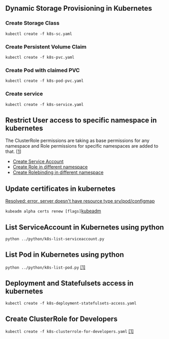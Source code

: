 ## Dynamic Storage Provisioning in Kubernetes

### Create Storage Class
```
kubectl create -f k8s-sc.yaml
```
  
### Create Persistent Volume Claim
```
kubectl create -f k8s-pvc.yaml
```

### Create Pod with claimed PVC
```
kubectl create -f k8s-pod-pvc.yaml
```

### Create service
```
kubectl create -f k8s-service.yaml
```

## Restrict User access to specific namespace in kubernetes
The ClusterRole permissions are taking as base permissions for any namespace and Role permissions for specific namespaces are added to that. [[1](https://stackoverflow.com/questions/55917702/restrict-user-to-access-only-one-service-in-a-namespace)]
+ [Create Service Account](https://github.com/hisrarul/history/blob/master/kubernetes/k8s-sa-role-rolebinding.yaml#L2-L7)
+ [Create Role in different namespace](https://github.com/hisrarul/history/blob/master/kubernetes/k8s-sa-role-rolebinding.yaml#L9-L107)
+ [Create Rolebinding in different namespace](https://github.com/hisrarul/history/blob/master/kubernetes/k8s-sa-role-rolebinding.yaml#L109-L171)

## Update certificates in kubernetes
[Resolved: error, server doesn't have resource type srv/pod/configmap](https://stackoverflow.com/questions/51308341/error-the-server-doesnt-have-a-resource-type-svc/64059054#64059054)

```kubeadm alpha certs renew [flags]```[kubeadm](https://kubernetes.io/docs/reference/setup-tools/kubeadm/kubeadm-alpha/#options)

## List ServiceAccount in Kubernetes using python
```
python ../python/k8s-list-serviceaccount.py
```

## List Pod in Kubernetes using python 
``` python ../python/k8s-list-pod.py ``` [[1]](https://raw.githubusercontent.com/kubernetes-client/python/master/kubernetes/docs/CoreV1Api.md)

## Deployment and Statefulsets access in kubernetes
```
kubectl create -f k8s-deployment-statefulsets-access.yaml
```

## Create ClusterRole for Developers
```kubectl create -f k8s-clusterrole-for-developers.yaml``` [[1]](https://github.com/hisrarul/history/blob/master/kubernetes/k8s-clusterrole-for-developers.yaml#L1-L27)

